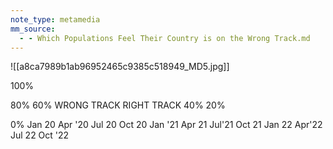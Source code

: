 ```yaml
---
note_type: metamedia
mm_source:
  - - Which Populations Feel Their Country is on the Wrong Track.md
---
```


![[a8ca7989b1ab96952465c9385c518949_MD5.jpg]]

100%

80%
60%
WRONG TRACK
RIGHT TRACK
40%
20%

0%
Jan 20 Apr '20 Jul 20 Oct 20 Jan '21 Apr 21 Jul'21 Oct 21 Jan 22 Apr'22 Jul 22 Oct '22

